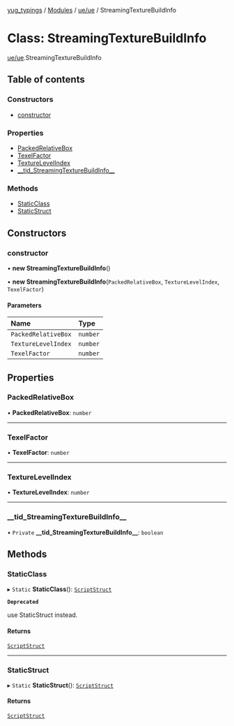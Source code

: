 [yug_typings](../README.md) / [Modules](../modules.md) / [ue/ue](../modules/ue_ue.md) / StreamingTextureBuildInfo

# Class: StreamingTextureBuildInfo

[ue/ue](../modules/ue_ue.md).StreamingTextureBuildInfo

## Table of contents

### Constructors

- [constructor](ue_ue.StreamingTextureBuildInfo.md#constructor)

### Properties

- [PackedRelativeBox](ue_ue.StreamingTextureBuildInfo.md#packedrelativebox)
- [TexelFactor](ue_ue.StreamingTextureBuildInfo.md#texelfactor)
- [TextureLevelIndex](ue_ue.StreamingTextureBuildInfo.md#texturelevelindex)
- [\_\_tid\_StreamingTextureBuildInfo\_\_](ue_ue.StreamingTextureBuildInfo.md#__tid_streamingtexturebuildinfo__)

### Methods

- [StaticClass](ue_ue.StreamingTextureBuildInfo.md#staticclass)
- [StaticStruct](ue_ue.StreamingTextureBuildInfo.md#staticstruct)

## Constructors

### constructor

• **new StreamingTextureBuildInfo**()

• **new StreamingTextureBuildInfo**(`PackedRelativeBox`, `TextureLevelIndex`, `TexelFactor`)

#### Parameters

| Name | Type |
| :------ | :------ |
| `PackedRelativeBox` | `number` |
| `TextureLevelIndex` | `number` |
| `TexelFactor` | `number` |

## Properties

### PackedRelativeBox

• **PackedRelativeBox**: `number`

___

### TexelFactor

• **TexelFactor**: `number`

___

### TextureLevelIndex

• **TextureLevelIndex**: `number`

___

### \_\_tid\_StreamingTextureBuildInfo\_\_

• `Private` **\_\_tid\_StreamingTextureBuildInfo\_\_**: `boolean`

## Methods

### StaticClass

▸ `Static` **StaticClass**(): [`ScriptStruct`](ue_ue.ScriptStruct.md)

**`Deprecated`**

use StaticStruct instead.

#### Returns

[`ScriptStruct`](ue_ue.ScriptStruct.md)

___

### StaticStruct

▸ `Static` **StaticStruct**(): [`ScriptStruct`](ue_ue.ScriptStruct.md)

#### Returns

[`ScriptStruct`](ue_ue.ScriptStruct.md)
